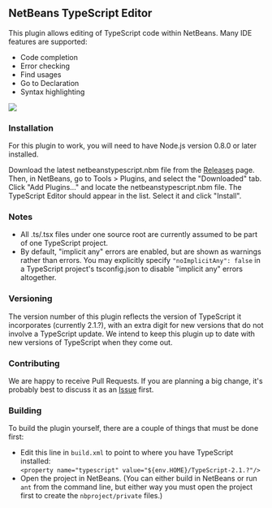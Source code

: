 ## NetBeans TypeScript Editor

This plugin allows editing of TypeScript code within NetBeans. Many IDE features are supported:

* Code completion
* Error checking
* Find usages
* Go to Declaration
* Syntax highlighting

<img src="screenshot.png">

### Installation

For this plugin to work, you will need to have Node.js version 0.8.0 or later installed.

Download the latest netbeanstypescript.nbm file from the [Releases](https://github.com/Everlaw/nbts/releases) page. Then, in NetBeans, go to Tools > Plugins, and select the "Downloaded" tab. Click "Add Plugins..." and locate the netbeanstypescript.nbm file. The TypeScript Editor should appear in the list. Select it and click "Install".

### Notes

* All .ts/.tsx files under one source root are currently assumed to be part of one TypeScript project.
* By default, "implicit any" errors are enabled, but are shown as warnings rather than errors. You may explicitly specify `"noImplicitAny": false` in a TypeScript project's tsconfig.json to disable "implicit any" errors altogether.

### Versioning

The version number of this plugin reflects the version of TypeScript it incorporates (currently 2.1.?), with an extra digit for new versions that do not involve a TypeScript update. We intend to keep this plugin up to date with new versions of TypeScript when they come out.

### Contributing

We are happy to receive Pull Requests. If you are planning a big change, it's probably best to discuss it as an [Issue](https://github.com/Everlaw/nbts/issues) first.

### Building

To build the plugin yourself, there are a couple of things that must be done first:
* Edit this line in `build.xml` to point to where you have TypeScript installed:  
  `<property name="typescript" value="${env.HOME}/TypeScript-2.1.?"/>`
* Open the project in NetBeans. (You can either build in NetBeans or run `ant` from the command line, but either way you must open the project first to create the `nbproject/private` files.)
